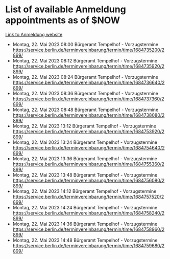 # List of available Anmeldung appointments as of $NOW
[Link to Anmeldung website](https://service.berlin.de/terminvereinbarung/termin/tag.php?termin=1&anliegen[]=120686&dienstleisterlist=122210,122217,327316,122219,327312,122227,327314,122231,327346,122243,327348,122254,122252,329742,122260,329745,122262,329748,122271,327278,122273,327274,122277,327276,330436,122280,327294,122282,327290,122284,327292,122291,327270,122285,327266,122286,327264,122296,327268,150230,329760,122297,327286,122294,327284,122312,329763,122314,329775,122304,327330,122311,327334,122309,327332,317869,122281,327352,122279,329772,122283,122276,327324,122274,327326,122267,329766,122246,327318,122251,327320,122257,327322,122208,327298,122226,327300&herkunft=http%3A%2F%2Fservice.berlin.de%2Fdienstleistung%2F120686%2F)
- Montag, 22. Mai 2023 08:00 Bürgeramt Tempelhof - Vorzugstermine https://service.berlin.de/terminvereinbarung/termin/time/1684735200/2899/
- Montag, 22. Mai 2023 08:12 Bürgeramt Tempelhof - Vorzugstermine https://service.berlin.de/terminvereinbarung/termin/time/1684735920/2899/
- Montag, 22. Mai 2023 08:24 Bürgeramt Tempelhof - Vorzugstermine https://service.berlin.de/terminvereinbarung/termin/time/1684736640/2899/
- Montag, 22. Mai 2023 08:36 Bürgeramt Tempelhof - Vorzugstermine https://service.berlin.de/terminvereinbarung/termin/time/1684737360/2899/
- Montag, 22. Mai 2023 08:48 Bürgeramt Tempelhof - Vorzugstermine https://service.berlin.de/terminvereinbarung/termin/time/1684738080/2899/
- Montag, 22. Mai 2023 13:12 Bürgeramt Tempelhof - Vorzugstermine https://service.berlin.de/terminvereinbarung/termin/time/1684753920/2899/
- Montag, 22. Mai 2023 13:24 Bürgeramt Tempelhof - Vorzugstermine https://service.berlin.de/terminvereinbarung/termin/time/1684754640/2899/
- Montag, 22. Mai 2023 13:36 Bürgeramt Tempelhof - Vorzugstermine https://service.berlin.de/terminvereinbarung/termin/time/1684755360/2899/
- Montag, 22. Mai 2023 13:48 Bürgeramt Tempelhof - Vorzugstermine https://service.berlin.de/terminvereinbarung/termin/time/1684756080/2899/
- Montag, 22. Mai 2023 14:12 Bürgeramt Tempelhof - Vorzugstermine https://service.berlin.de/terminvereinbarung/termin/time/1684757520/2899/
- Montag, 22. Mai 2023 14:24 Bürgeramt Tempelhof - Vorzugstermine https://service.berlin.de/terminvereinbarung/termin/time/1684758240/2899/
- Montag, 22. Mai 2023 14:36 Bürgeramt Tempelhof - Vorzugstermine https://service.berlin.de/terminvereinbarung/termin/time/1684758960/2899/
- Montag, 22. Mai 2023 14:48 Bürgeramt Tempelhof - Vorzugstermine https://service.berlin.de/terminvereinbarung/termin/time/1684759680/2899/
